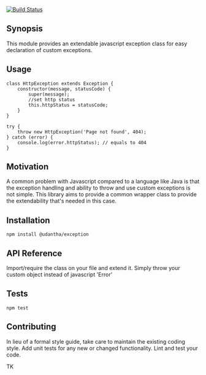 [![Build Status](https://travis-ci.org/udantha/exception.svg?branch=master)](https://travis-ci.org/udantha/exception)

## Synopsis

This module provides an extendable javascript exception class for easy declaration of custom exceptions.

## Usage

```     
class HttpException extends Exception {
    constructor(message, statusCode) {
        super(message);
        //set http status
        this.httpStatus = statusCode;
    }
}

try {
    throw new HttpException('Page not found', 404);
} catch (error) {
    console.log(error.httpStatus); // equals to 404
}
```

## Motivation

A common problem with Javascript compared to a language like Java is that the exception handling and ability to throw and use custom exceptions is not simple. This library aims to provide a common wrapper class to provide the extendability that's needed in this case.

## Installation

`npm install @udantha/exception`

## API Reference

Import/require the class on your file and extend it. Simply throw your custom object instead of javascript 'Error'

## Tests

`npm test`

## Contributing

In lieu of a formal style guide, take care to maintain the existing coding style. Add unit tests for any new or changed functionality. Lint and test your code.


TK
